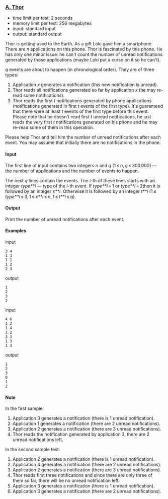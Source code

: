 ### [A. Thor](http://codeforces.com/problemset/problem/704/A)

- time limit per test: 2 seconds
- memory limit per test: 256 megabytes
- input: standard input
- output: standard output

Thor is getting used to the Earth. As a gift Loki gave him a smartphone. There are *n* applications on this phone. Thor is fascinated by this phone. He has only one minor issue: he can't count the number of unread notifications generated by those applications (maybe Loki put a curse on it so he can't).

*q* events are about to happen (in chronological order). They are of three types:

1. Application *x* generates a notification (this new notification is unread).
2. Thor reads all notifications generated so far by application *x* (he may re-read some notifications).
3. Thor reads the first *t* notifications generated by phone applications (notifications generated in first *t* events of the first type). It's guaranteed that there were at least *t* events of the first type before this event. Please note that he doesn't read first *t* unread notifications, he just reads the very first *t* notifications generated on his phone and he may re-read some of them in this operation.

Please help Thor and tell him the number of unread notifications after each event. You may assume that initially there are no notifications in the phone.

#### Input

The first line of input contains two integers *n* and *q* (1 ≤ *n*, *q* ≤ 300 000) — the number of applications and the number of events to happen.

The next *q* lines contain the events. The *i*-th of these lines starts with an integer *type**i* — type of the *i*-th event. If *type**i* = 1 or *type**i* = 2then it is followed by an integer *x**i*. Otherwise it is followed by an integer *t**i* (1 ≤ *type**i* ≤ 3, 1 ≤ *x**i* ≤ *n*, 1 ≤ *t**i* ≤ *q*).

#### Output

Print the number of unread notifications after each event.

#### Examples

input

```
3 4
1 3
1 1
1 2
2 3

```

output

```
1
2
3
2

```

input

```
4 6
1 2
1 4
1 2
3 3
1 3
1 3

```

output

```
1
2
3
0
1
2

```

#### Note

In the first sample:

1. Application 3 generates a notification (there is 1 unread notification).
2. Application 1 generates a notification (there are 2 unread notifications).
3. Application 2 generates a notification (there are 3 unread notifications).
4. Thor reads the notification generated by application 3, there are 2 unread notifications left.

In the second sample test:

1. Application 2 generates a notification (there is 1 unread notification).
2. Application 4 generates a notification (there are 2 unread notifications).
3. Application 2 generates a notification (there are 3 unread notifications).
4. Thor reads first three notifications and since there are only three of them so far, there will be no unread notification left.
5. Application 3 generates a notification (there is 1 unread notification).
6. Application 3 generates a notification (there are 2 unread notifications).